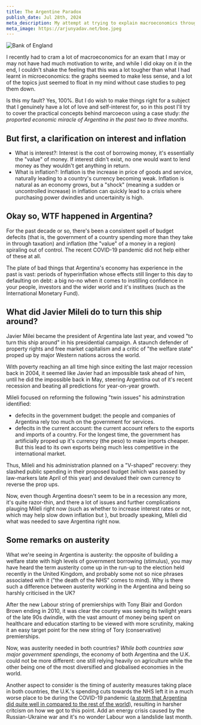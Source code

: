 ```yaml
---
title: The Argentine Paradox
publish_date: Jul 28th, 2024
meta_description: My attempt at trying to explain macroeconomics through a case study.
meta_image: https://arjunyadav.net/boe.jpeg
---
```


![Bank of England](/boe.jpeg)

I recently had to cram a lot of macroeconomics for an exam that I may or may not have had much motivation to write, and while I did okay on it in the end, I couldn't shake the feeling that this was a lot tougher than what I had learnt in microeconomics: the graphs seemed to make less sense, and a lot of the topics just seemed to float in my mind without case studies to peg them down.

Is this my fault? Yes, 100%. But I do wish to make things right for a subject that I genuinely have a lot of love and self-interest for, so in this post I'll try to cover the practical concepts behind marcoecon using a case study: *the proported economic miracle of Argentina in the past two to three months*.

## But first, a clarification on interest and inflation

* What is interest?: Interest is the cost of borrowing money, it's essentially the "value" of money. If interest didn't exist, no one would want to lend money as they wouldn't get anything in return.
* What is inflation?: Inflation is the increase in price of goods and service, naturally leading to a country's currency becoming weak. Inflation is natural as an economy grows, but a "shock" (meaning a sudden or uncontrolled increase) in inflation can quickly lead to a crisis where purchasing power dwindles and uncertainity is high.


## Okay so, WTF happened in Argentina?

For the past decade or so, there's been a consistent spell of budget defecits (that is, the government of a country spending more than they take in through taxation) and inflation (the "value" of a money in a region) spiraling out of control. The recent COVID-19 pandemic did not help either of these at all.

The plate of bad things that Argentina's economy has experience in the past is vast: periods of hyperinflation whose effects still linger to this day to defaulting on debt: a big no-no when it comes to instilling confidence in your people, investors and the wider world and it's institues (such as the International Monetary Fund).

## What did Javier Mileli do to turn this ship around?

Javier Milei became the president of Argentina late last year, and vowed "to turn this ship around" in his presidential campaign. A staunch defender of property rights and free market capitalism and a critic of "the welfare state" proped up by major Western nations across the world.

With poverty reaching an all time high since exiting the last major recession back in 2004, it seemed like Javier had an impossible task ahead of him, until he did the impossible back in May, steering Argentina out of it's recent recession and beating all predictions for year-on-year growth.

Mileli focused on reforming the following "twin issues" his adminstration identified:
* defecits in the government budget: the people and companies of Argentina rely too much on the government for services.
* defecits in the current account: the current account refers to the exports and imports of a country. For the longest time, the government has artificially proped up it's currency (the peso) to make imports cheaper. But this lead to its own exports being much less competitive in the international market.

Thus, Mileli and his administration planned on a "V-shaped" recovery: they slashed public spending in their proposed budget (which was passed by law-markers late April of this year) and devalued their own currency to reverse the prop ups.

Now, even though Argentina doesn't seem to be in a recession any more, it's quite razor-thin, and there a lot of issues and further complications plauging Mileli right now (such as whether to increase interest rates or not, which may help slow down inflation but ), but broadly speaking, Mileli did what was needed to save Argentina right now.

## Some remarks on austerity

What we're seeing in Argentina is austerity: the opposite of building a welfare state with high levels of government borrowing (stimulus), you may have heard the term austerity come up in the run-up to the election held recently in the United Kingdom, and probably some not so nice phrases associated with it ("the death of the NHS" comes to mind). Why is there such a difference between austerity working in the Argentina and being so harshly criticised in the UK?

After the new Labour string of premierships with Tony Blair and Gordon Brown ending in 2010, it was clear the country was seeing its twilight years of the late 90s dwindle, with the vast amount of money being spent on healthcare and education starting to be viewed with more scrutinity, making it an easy target point for the new string of Tory (conservative) premierships.

Now, was austerity needed in both countries? *While both countries saw major government spendings*, the economy of both Argentina and the U.K. could not be more different: one still relying heavily on agriculture while the other being one of the most diversified and globalised economies in the world.

Another aspect to consider is the timing of austerity measures taking place in both countries, the U.K.'s spending cuts towards the NHS left it in a much worse place to be during the COVID-19 pandemic ([a storm that Argentina did quite well in compared to the rest of the world]()), resulting in harsher critcism on how we got to this point. Add an energy crisis caused by the Russian-Ukraine war and it's no wonder Labour won a landslide last month.


